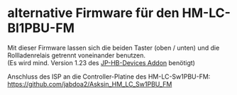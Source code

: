 # alternative Firmware für den HM-LC-Bl1PBU-FM

Mit dieser Firmware lassen sich die beiden Taster (oben / unten) und die Rollladenrelais getrennt voneinander benutzen.<br>
(Es wird mind. Version 1.23 des [JP-HB-Devices Addon](https://github.com/jp112sdl/JP-HB-Devices-addon) benötigt)

Anschluss des ISP an die Controller-Platine des HM-LC-Sw1PBU-FM:<br>
https://github.com/jabdoa2/Asksin_HM_LC_Sw1PBU_FM
